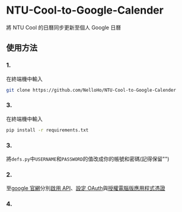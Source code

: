 # NTU-Cool-to-Google-Calender

將 NTU Cool 的日曆同步更新至個人 Google 日曆

## 使用方法
### 1.
在終端機中輸入
```bash
git clone https://github.com/NelloHo/NTU-Cool-to-Google-Calender
```

### 3.
在終端機中輸入
```bash
pip install -r requirements.txt
```
### 3.
將`defs.py`中`USERNAME`和`PASSWORD`的值改成你的帳號和密碼(記得保留"")
### 2.
至[google 官網](https://developers.google.com/calendar/api/quickstart/python?hl=zh-tw)分別[啟用 API](https://developers.google.com/calendar/api/quickstart/python?hl=zh-tw#enable_the_api)、[設定 OAuth](https://developers.google.com/calendar/api/quickstart/python?hl=zh-tw#configure_the_oauth_consent_screen)與[授權電腦版應用程式憑證](https://developers.google.com/calendar/api/quickstart/python?hl=zh-tw#authorize_credentials_for_a_desktop_application)


### 4. 

